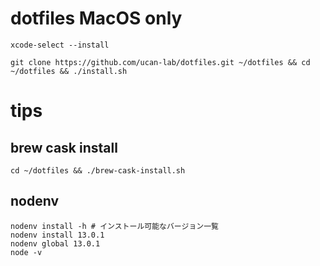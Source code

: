 # dotfiles MacOS only

```
xcode-select --install
```

```
git clone https://github.com/ucan-lab/dotfiles.git ~/dotfiles && cd ~/dotfiles && ./install.sh
```

# tips

## brew cask install

```
cd ~/dotfiles && ./brew-cask-install.sh
```

## nodenv

```
nodenv install -h # インストール可能なバージョン一覧
nodenv install 13.0.1
nodenv global 13.0.1
node -v
```
